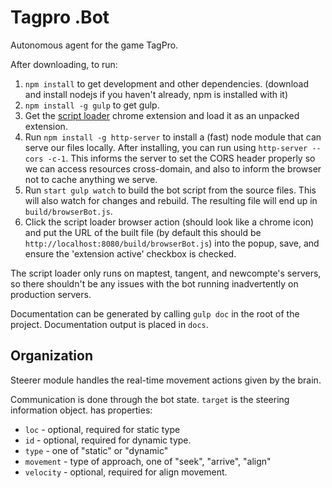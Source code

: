 # Tagpro .Bot

Autonomous agent for the game TagPro.

After downloading, to run:
1. `npm install` to get development and other dependencies. (download and install nodejs if you haven't already, npm is installed with it)
2. `npm install -g gulp` to get gulp.
3. Get the [script loader](https://github.com/chrahunt/script-loader) chrome extension and load it as an unpacked extension.
4. Run `npm install -g http-server` to install a (fast) node module that can serve our files locally. After installing, you can run using `http-server --cors -c-1`. This informs the server to set the CORS header properly so we can access resources cross-domain, and also to inform the browser not to cache anything we serve.
5. Run `start gulp watch` to build the bot script from the source files. This will also watch for changes and rebuild. The resulting file will end up in `build/browserBot.js`.
6. Click the script loader browser action (should look like a chrome icon) and put the URL of the built file (by default this should be `http://localhost:8080/build/browserBot.js`) into the popup, save, and ensure the 'extension active' checkbox is checked.

The script loader only runs on maptest, tangent, and newcompte's servers, so there shouldn't be any issues with the bot running inadvertently on production servers.

Documentation can be generated by calling `gulp doc` in the root of the project. Documentation output is placed in `docs`.

## Organization

Steerer module handles the real-time movement actions given by the brain.

Communication is done through the bot state.
`target` is the steering information object.
has properties:
* `loc` - optional, required for static type
* `id` - optional, required for dynamic type.
* `type` -  one of "static" or "dynamic"
* `movement` - type of approach, one of "seek", "arrive", "align"
* `velocity` - optional, required for align movement.


